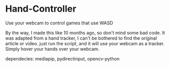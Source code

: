 # Hand-Controller
Use your webcam to control games that use WASD

By the way, I made this like 10 months ago, so don't mind some bad code. It was adapted from a hand tracker, I can't be bothered to find the original article or video.
just run the script, and it will use your webcam as a tracker. Simply hover your hands over your webcam.

dependecies: mediapip, pydirectinput, opencv-python
